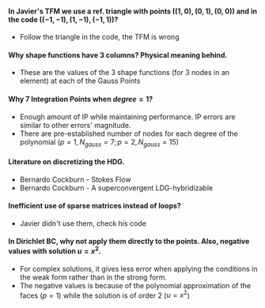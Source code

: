 #### In Javier's TFM we use a ref. triangle with points $((1, 0), (0, 1), (0, 0))$ and in the code $((-1, -1), (1, -1), (-1, 1))$?
- Follow the triangle in the code, the TFM is wrong

#### Why shape functions have 3 columns? Physical meaning behind.
- These are the values of the 3 shape functions (for 3 nodes in an element) at each of the Gauss Points

#### Why 7 Integration Points when $degree = 1$?
- Enough amount of IP while maintaining performance. IP errors are similar to other errors' magnitude.
- There are pre-established number of nodes for each degree of the polynomial $(p = 1, N_{gauss} = 7; p = 2, N_{gauss} = 15)$

#### Literature on discretizing the HDG.
- Bernardo Cockburn - Stokes Flow
- Bernardo Cockburn - A superconvergent LDG-hybridizable

#### Inefficient use of sparse matrices instead of loops?
- Javier didn't use them, check his code

#### In Dirichlet BC, why not apply them directly to the points. Also, negative values with solution $u = x^2$.
- For complex solutions, it gives less error when applying the conditions in the weak form rather than in the strong form.
- The negative values is because of the polynomial approximation of the faces $(p = 1)$ while the solution is of order 2 ($u = x^2$)